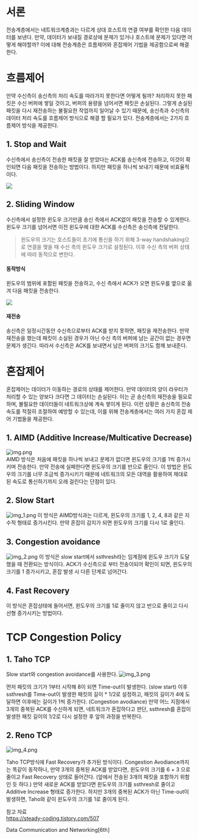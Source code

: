 # 서론
전송계층에서는 네트워크계층과는 다르게 상대 호스트의 연결 여부를 확인한 다음 데이터를 보낸다. 
만약, 데이터가 보내질 경로상에 문제가 있거나 호스트에 문제가 있다면 어떻게 해야할까? 이에 대해
전송계층은 흐름제어와 혼잡제어 기법을 제공함으로써 해결한다.

# 흐름제어
만약 수신측이 송신측의 처리 속도를 따라가지 못한다면 어떻게 될까? 처리하지 못한 패킷은 수신 버퍼에
쌓일 것이고, 버퍼의 용량을 넘어서면 패킷은 손실된다. 그렇게 손실된 패킷을 다시 재전송하는 불필요한
작업까지 일어날 수 있기 때문에, 송신측과 수신측의 데이터 처리 속도를 흐름제어 방식으로 해결 할 필요가 있다.
전송계층에서는 2가지 흐름제어 방식을 제공한다.

## 1. Stop and Wait
수신측에서 송신측이 전송한 패킷을 잘 받았다는 ACK를 송신측에 전송하고, 이것이 확인되면 다음 패킷을 전송하는 방법이다.
하지만 패킷을 하나씩 보내기 때문에 비효율적이다.   

<img src = "https://img1.daumcdn.net/thumb/R1280x0/?scode=mtistory2&fname=https%3A%2F%2Fblog.kakaocdn.net%2Fdn%2Fd6wyk4%2Fbtrlsi0dUFh%2FDSNUHLoKX8xYG4bg9YUkm1%2Fimg.png">

## 2. Sliding Window
수신측에서 설정한 윈도우 크기만큼 송신 측에서 ACK없이 패킷을 전송할 수 있게한다. 윈도우 크기를 넘어서면
이전 윈도우에 대한 ACK를 수신측은 송신측에 전달한다.
> 윈도우의 크기는 호스트들이 초기에 통신을 하기 위해 3-way handshaking으로 연결을 맺을 때 수신 측의 윈도우 크기로 설정된다.
> 이후 수신 측의 버퍼 상태에 따라 동적으로 변한다.
#### 동작방식
윈도우의 범위에 포함된 패킷을 전송하고, 수신 측에서 ACK가 오면 윈도우를 옆으로 옮겨 다음 패킷을 전송한다.   

<img src = "https://img1.daumcdn.net/thumb/R1280x0/?scode=mtistory2&fname=https%3A%2F%2Fblog.kakaocdn.net%2Fdn%2FcTbios%2FbtrloyXkTF6%2FNCXRvhUJvAzXkz7xOiOLQ0%2Fimg.png">

#### 재전송
송신측은 일정시간동안 수신측으로부터 ACK를 받지 못하면, 패킷을 재전송한다. 만약 재전송을 했는데
패킷이 소실된 경우가 아닌 수신 측의 버퍼에 남는 공간이 없는 경우면 문제가 생긴다. 따라서 수신측은
ACK를 보내면서 남은 버퍼의 크기도 함께 보내준다.

# 혼잡제어
혼잡제어는 데이터가 이동하는 경로의 상태를 제어한다. 만약 데이터의 양이 라우터가 처리할 수 있는 양보다
크다면 그 데이터는 손실된다. 이는 곧 송신측의 재전송을 필요로 하며, 불필요한 데이터들이 네트워크상에
계속 쌓이게 된다. 이런 상황은 송신측의 전송 속도를 적절히 조절하여 예방할 수 있는데, 이를 위해 전송계층에서는 
여러 가지 혼잡 제어 기법들을 제공한다.

## 1. AIMD (Additive Increase/Multicative Decrease)
![img.png](resource/img.png)   
AIMD 방식은 처음에 패킷을 하나씩 보내고 문제가 없다면 윈도우의 크기를 1씩 증가시키며 전송한다.
만약 전송에 실패한다면 윈도우의 크기를 반으로 줄인다. 이 방법은 윈도우의 크기를 너무 조금씩 증가시키기 때문에
네트워크의 모든 대역을 활용하여 제대로 된 속도로 통신하기까지 오래 걸린다는 단점이 있다.
## 2. Slow Start
![img_1.png](resource/img_1.png)
이 방식은 AIMD방식과는 다르게, 윈도우의 크기를 1, 2, 4, 8과 같은 지수적 형태로 증가시킨다.
만약 혼잡이 감지가 되면 윈도우의 크기를 다시 1로 줄인다. 
## 3. Congestion avoidance
![img_2.png](resource/img_2.png)
이 방식은 slow start에서 ssthresh라는 임계점에 윈도우 크기가 도달했을 때 전환되는 방식이다.
ACK가 수신측으로 부터 전송이되어 확인이 되면, 윈도우의 크기를 1 증가시키고, 혼잡 발생 시 다른 단계로 넘어간다.
## 4. Fast Recovery
이 방식은 혼잡상태에 들어서면, 윈도우의 크기를 1로 줄이지 않고 반으로 줄이고 다시 선형 증가시키는 방법이다.

# TCP Congestion Policy
## 1. Taho TCP
Slow start와 congestion avoidance를 사용한다.
![img_3.png](resource/img_3.png)   

먼저 패킷의 크기가 1부터 시작해 8이 되면 Time-out이 발생한다. (slow start) 이후 ssthresh를 Time-out이 발생한
패킷의 길이 * 1/2로 설정하고, 패킷의 길이가 4에 도달하면 이후에는 길이가 1씩 증가한다. (Congestion avodiance) 
만약 어느 지점에서 3개의 중복된 ACK를 수신하게 되면, 네트워크가 혼잡하다고 판단, ssthresh를 혼잡이 발생한
패킷 길이의 1/2로 다시 설정한 후 앞의 과정을 반복한다.
## 2. Reno TCP
![img_4.png](resource/img_4.png)   

Taho TCP방식에 Fast Recovery가 추가된 방식이다. Congestion Avodiance까지는 똑같이 동작하나,
만약 3개의 중복된 ACK를 받았다면, 윈도우의 크기를 6 + 3 으로 줄이고 Fast Recovery 상태로 들어간다.
(앞에서 전송된 3개의 패킷을 포함하기 위함인 듯 하다.) 만약 새로운 ACK를 받았다면 윈도우의 크기를
ssthresh로 줄이고 Additive Increase 형태로 증가한다. 하지만 3개의 중복된 ACK가 아닌 Time-out이 발생하면,
Taho와 같이 윈도우의 크기를 1로 줄이게 된다.


참고 자료   
https://steady-coding.tistory.com/507   

Data Communication and Networking[6th]

